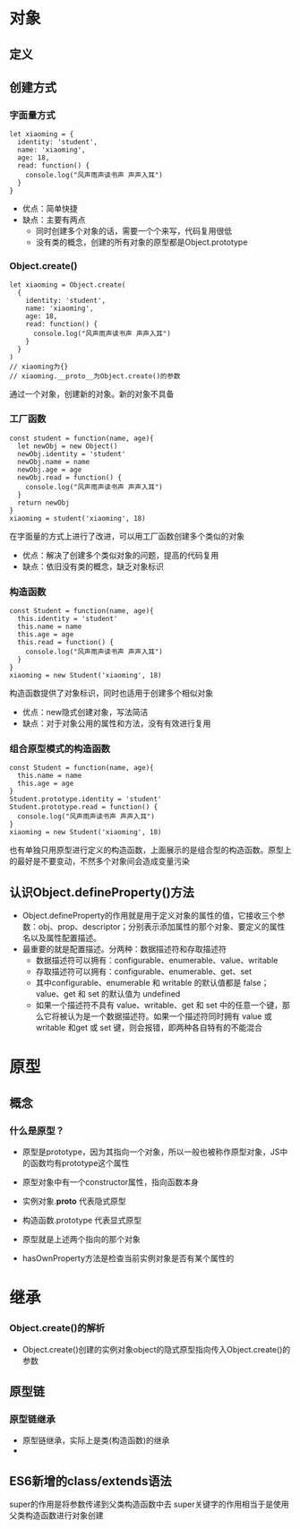 # 对象
## 定义
## 创建方式
### 字面量方式
```
let xiaoming = {
  identity: 'student',
  name: 'xiaoming',
  age: 18,
  read: function() {
    console.log("风声雨声读书声 声声入耳")
  }
}
```
- 优点：简单快捷
- 缺点：主要有两点
  - 同时创建多个对象的话，需要一个个来写，代码复用很低
  - 没有类的概念，创建的所有对象的原型都是Object.prototype
### Object.create()
```
let xiaoming = Object.create(
  {
    identity: 'student',
    name: 'xiaoming',
    age: 18,
    read: function() {
      console.log("风声雨声读书声 声声入耳")
    }
  }
)
// xiaoming为{}
// xiaoming.__proto__为Object.create()的参数
```
  通过一个对象，创建新的对象。新的对象不具备
### 工厂函数
```
const student = function(name, age){
  let newObj = new Object()
  newObj.identity = 'student'
  newObj.name = name
  newObj.age = age
  newObj.read = function() {
    console.log("风声雨声读书声 声声入耳")
  }
  return newObj
}
xiaoming = student('xiaoming', 18)
```
  在字面量的方式上进行了改进，可以用工厂函数创建多个类似的对象
- 优点：解决了创建多个类似对象的问题，提高的代码复用
- 缺点：依旧没有类的概念，缺乏对象标识
### 构造函数
```
const Student = function(name, age){
  this.identity = 'student'
  this.name = name
  this.age = age
  this.read = function() {
    console.log("风声雨声读书声 声声入耳")
  }
}
xiaoming = new Student('xiaoming', 18)
```
  构造函数提供了对象标识，同时也适用于创建多个相似对象
- 优点：new隐式创建对象，写法简洁
- 缺点：对于对象公用的属性和方法，没有有效进行复用
### 组合原型模式的构造函数
```
const Student = function(name, age){
  this.name = name
  this.age = age
}
Student.prototype.identity = 'student'
Student.prototype.read = function() {
  console.log("风声雨声读书声 声声入耳")
}
xiaoming = new Student('xiaoming', 18)
```
  也有单独只用原型进行定义的构造函数，上面展示的是组合型的构造函数。原型上的最好是不要变动，不然多个对象间会造成变量污染

## 认识Object.defineProperty()方法
- Object.defineProperty的作用就是用于定义对象的属性的值，它接收三个参数：obj、prop、descriptor；分别表示添加属性的那个对象、要定义的属性名以及属性配置描述。
- 最重要的就是配置描述。分两种：数据描述符和存取描述符
  - 数据描述符可以拥有：configurable、enumerable、value、writable
  - 存取描述符可以拥有：configurable、enumerable、get、set
  - 其中configurable、enumerable 和 writable 的默认值都是 false；value、get 和 set 的默认值为 undefined
  - 如果一个描述符不具有 value、writable、get 和 set 中的任意一个键，那么它将被认为是一个数据描述符。如果一个描述符同时拥有 value 或 writable 和get 或 set 键，则会报错，即两种各自特有的不能混合

# 原型
## 概念
### 什么是原型？
- 原型是prototype，因为其指向一个对象，所以一般也被称作原型对象，JS中的函数均有prototype这个属性
- 原型对象中有一个constructor属性，指向函数本身
- 实例对象.__proto__ 代表隐式原型
- 构造函数.prototype 代表显式原型
- 原型就是上述两个指向的那个对象



- hasOwnProperty方法是检查当前实例对象是否有某个属性的

# 继承



### Object.create()的解析
- Object.create()创建的实例对象object的隐式原型指向传入Object.create()的参数
## 原型链
### 原型链继承
- 原型链继承，实际上是类(构造函数)的继承
- 

## ES6新增的class/extends语法
super的作用是将参数传递到父类构造函数中去
super关键字的作用相当于是使用父类构造函数进行对象创建